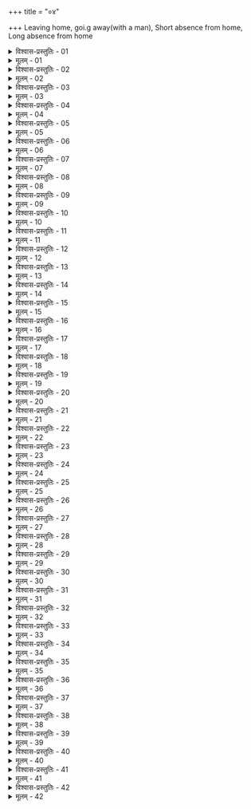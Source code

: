 +++
title = "०४"

+++
Leaving home, goi.g away(with a man), Short absence from home, Long absence from home  

<details><summary>विश्वास-प्रस्तुतिः - 01</summary>

01 पतिकुलान्निष्पतितायाः स्त्रियाः षट्पणो दण्डः, अन्यत्र विप्रकारात्
</details>

<details><summary>मूलम् - 01</summary>

01 पतिकुलान्निष्पतितायाः स्त्रियाः षट्पणो दण्डः, अन्यत्र विप्रकारात्
</details>

<details><summary>विश्वास-प्रस्तुतिः - 02</summary>

02 प्रतिषिद्धायां द्वादशपणः
</details>

<details><summary>मूलम् - 02</summary>

02 प्रतिषिद्धायां द्वादशपणः
</details>

<details><summary>विश्वास-प्रस्तुतिः - 03</summary>

03 प्रतिवेशगृहातिगतायाः षट्पणः
</details>

<details><summary>मूलम् - 03</summary>

03 प्रतिवेशगृहातिगतायाः षट्पणः
</details>

<details><summary>विश्वास-प्रस्तुतिः - 04</summary>

04 प्रातिवेशिकभिक्षुकवैदेहकानां अवकाशभिक्षापण्यदाने द्वादशपणो दण्डः
</details>

<details><summary>मूलम् - 04</summary>

04 प्रातिवेशिकभिक्षुकवैदेहकानां अवकाशभिक्षापण्यदाने द्वादशपणो दण्डः
</details>

<details><summary>विश्वास-प्रस्तुतिः - 05</summary>

05 प्रतिषिद्धानां पूर्वः साहसदण्डः
</details>

<details><summary>मूलम् - 05</summary>

05 प्रतिषिद्धानां पूर्वः साहसदण्डः
</details>

<details><summary>विश्वास-प्रस्तुतिः - 06</summary>

06 परगृहातिगतायाश्चतुर्विंशतिपणः
</details>

<details><summary>मूलम् - 06</summary>

06 परगृहातिगतायाश्चतुर्विंशतिपणः
</details>

<details><summary>विश्वास-प्रस्तुतिः - 07</summary>

07 परभार्याऽवकाशदाने शत्यो दण्डः, अन्यत्रापद्भ्यः
</details>

<details><summary>मूलम् - 07</summary>

07 परभार्याऽवकाशदाने शत्यो दण्डः, अन्यत्रापद्भ्यः
</details>

<details><summary>विश्वास-प्रस्तुतिः - 08</summary>

08 वारणाज्ञानयोर्निर्दोषः
</details>

<details><summary>मूलम् - 08</summary>

08 वारणाज्ञानयोर्निर्दोषः
</details>

<details><summary>विश्वास-प्रस्तुतिः - 09</summary>

09 पतिविप्रकारात् पतिज्ञातिसुखावस्थग्रामिकान्वाधिभिक्षुकीज्ञातिकुलानां अन्यतमं अपुरुषं गन्तुं अदोषः इति आचार्याः
</details>

<details><summary>मूलम् - 09</summary>

09 पतिविप्रकारात् पतिज्ञातिसुखावस्थग्रामिकान्वाधिभिक्षुकीज्ञातिकुलानां अन्यतमं अपुरुषं गन्तुं अदोषः इति आचार्याः
</details>

<details><summary>विश्वास-प्रस्तुतिः - 10</summary>

10 स-पुरुषं वा ज्ञातिकुलम्
</details>

<details><summary>मूलम् - 10</summary>

10 स-पुरुषं वा ज्ञातिकुलम्
</details>

<details><summary>विश्वास-प्रस्तुतिः - 11</summary>

11 कुतो हि साध्वीजनस्यच्छलम्
</details>

<details><summary>मूलम् - 11</summary>

11 कुतो हि साध्वीजनस्यच्छलम्
</details>

<details><summary>विश्वास-प्रस्तुतिः - 12</summary>

12 सुखं एतद् अवबोद्धुं, इति कौटिल्यः
</details>

<details><summary>मूलम् - 12</summary>

12 सुखं एतद् अवबोद्धुं, इति कौटिल्यः
</details>

<details><summary>विश्वास-प्रस्तुतिः - 13</summary>

13 प्रेतव्याधिव्यसनगर्भनिमित्तं अप्रतिषिद्धं एव ज्ञातिकुलगमनम्
</details>

<details><summary>मूलम् - 13</summary>

13 प्रेतव्याधिव्यसनगर्भनिमित्तं अप्रतिषिद्धं एव ज्ञातिकुलगमनम्
</details>

<details><summary>विश्वास-प्रस्तुतिः - 14</summary>

14 तन्निमित्तं वारयतो द्वादशपणो दण्डः
</details>

<details><summary>मूलम् - 14</summary>

14 तन्निमित्तं वारयतो द्वादशपणो दण्डः
</details>

<details><summary>विश्वास-प्रस्तुतिः - 15</summary>

15 तत्रापि गूहमाना स्त्रीधनं जीयेत, ज्ञातयो वा छादयन्तः शुल्कशेषम् इति निष्पतनं ।
</details>

<details><summary>मूलम् - 15</summary>

15 तत्रापि गूहमाना स्त्रीधनं जीयेत, ज्ञातयो वा छादयन्तः शुल्कशेषम् इति निष्पतनं ।
</details>

<details><summary>विश्वास-प्रस्तुतिः - 16</summary>

16 पतिकुलान्निष्पत्य ग्रामान्तरगमने द्वादशपणो दण्डः स्थाप्याऽऽभरणलोपश्च
</details>

<details><summary>मूलम् - 16</summary>

16 पतिकुलान्निष्पत्य ग्रामान्तरगमने द्वादशपणो दण्डः स्थाप्याऽऽभरणलोपश्च
</details>

<details><summary>विश्वास-प्रस्तुतिः - 17</summary>

17 गम्येन वा पुंसा सह प्रस्थाने चतुर्विंशतिपणः सर्वधर्मलोपश्च, अन्यत्र भर्मदानतीर्थगमनाभ्याम्
</details>

<details><summary>मूलम् - 17</summary>

17 गम्येन वा पुंसा सह प्रस्थाने चतुर्विंशतिपणः सर्वधर्मलोपश्च, अन्यत्र भर्मदानतीर्थगमनाभ्याम्
</details>

<details><summary>विश्वास-प्रस्तुतिः - 18</summary>

18 पुंसः पूर्वः साहसदण्डः तुल्यश्रेयसोः, पापीयसो मध्यमः
</details>

<details><summary>मूलम् - 18</summary>

18 पुंसः पूर्वः साहसदण्डः तुल्यश्रेयसोः, पापीयसो मध्यमः
</details>

<details><summary>विश्वास-प्रस्तुतिः - 19</summary>

19 बन्धुर्ऽदण्ड्यः
</details>

<details><summary>मूलम् - 19</summary>

19 बन्धुर्ऽदण्ड्यः
</details>

<details><summary>विश्वास-प्रस्तुतिः - 20</summary>

20 प्रतिषेधेऽर्धदण्डाः
</details>

<details><summary>मूलम् - 20</summary>

20 प्रतिषेधेऽर्धदण्डाः
</details>

<details><summary>विश्वास-प्रस्तुतिः - 21</summary>

21 पथि व्यन्तरे गूढदेशाभिगमने मैथुनार्थेन शङ्कितप्रतिषिद्धायां वा पथ्य्ऽनुसरणे सङ्ग्रहणं विद्यात्
</details>

<details><summary>मूलम् - 21</summary>

21 पथि व्यन्तरे गूढदेशाभिगमने मैथुनार्थेन शङ्कितप्रतिषिद्धायां वा पथ्य्ऽनुसरणे सङ्ग्रहणं विद्यात्
</details>

<details><summary>विश्वास-प्रस्तुतिः - 22</summary>

22 तालावचरचारणमत्स्यबन्धकलुब्धकगोपालकशौण्डिकानां अन्येषां च प्रसृष्टस्त्रीकाणां पथ्य्ऽनुसरणं अदोषः
</details>

<details><summary>मूलम् - 22</summary>

22 तालावचरचारणमत्स्यबन्धकलुब्धकगोपालकशौण्डिकानां अन्येषां च प्रसृष्टस्त्रीकाणां पथ्य्ऽनुसरणं अदोषः
</details>

<details><summary>विश्वास-प्रस्तुतिः - 23</summary>

23 प्रतिषिद्धे वा नयतः पुंसः स्त्रियो वा गच्छन्त्याः त एवार्धदण्डाः इति पथ्य्ऽनुसरणम् ।
</details>

<details><summary>मूलम् - 23</summary>

23 प्रतिषिद्धे वा नयतः पुंसः स्त्रियो वा गच्छन्त्याः त एवार्धदण्डाः इति पथ्य्ऽनुसरणम् ।
</details>

<details><summary>विश्वास-प्रस्तुतिः - 24</summary>

24 ह्रस्वप्रवासिनां शूद्रवैश्यक्षत्रियब्राह्मणानां भार्याः संवत्सर उत्तरं कालं आकाङ्क्षेरन् अप्रजाताः, संवत्सराधिकं प्रजाताः
</details>

<details><summary>मूलम् - 24</summary>

24 ह्रस्वप्रवासिनां शूद्रवैश्यक्षत्रियब्राह्मणानां भार्याः संवत्सर उत्तरं कालं आकाङ्क्षेरन् अप्रजाताः, संवत्सराधिकं प्रजाताः
</details>

<details><summary>विश्वास-प्रस्तुतिः - 25</summary>

25 प्रतिविहिता द्विगुणं कालम्
</details>

<details><summary>मूलम् - 25</summary>

25 प्रतिविहिता द्विगुणं कालम्
</details>

<details><summary>विश्वास-प्रस्तुतिः - 26</summary>

26 अप्रतिविहिताः सुखावस्था बिभृयुः, परं चत्वारि वर्षाण्यष्टौ वा ज्ञातयः
</details>

<details><summary>मूलम् - 26</summary>

26 अप्रतिविहिताः सुखावस्था बिभृयुः, परं चत्वारि वर्षाण्यष्टौ वा ज्ञातयः
</details>

<details><summary>विश्वास-प्रस्तुतिः - 27</summary>

27 ततो यथादत्तं आदाय प्रमुञ्चेयुः
</details>

<details><summary>मूलम् - 27</summary>

27 ततो यथादत्तं आदाय प्रमुञ्चेयुः
</details>

<details><summary>विश्वास-प्रस्तुतिः - 28</summary>

28 ब्राह्मणं अधीयानं दशवर्षाण्यप्रजाता, द्वादश प्रजाता, राजपुरुषं आयुःक्षयाद् आकाङ्क्षेत
</details>

<details><summary>मूलम् - 28</summary>

28 ब्राह्मणं अधीयानं दशवर्षाण्यप्रजाता, द्वादश प्रजाता, राजपुरुषं आयुःक्षयाद् आकाङ्क्षेत
</details>

<details><summary>विश्वास-प्रस्तुतिः - 29</summary>

29 सवर्णतश्च प्रजाता नापवादं लभेत
</details>

<details><summary>मूलम् - 29</summary>

29 सवर्णतश्च प्रजाता नापवादं लभेत
</details>

<details><summary>विश्वास-प्रस्तुतिः - 30</summary>

30 कुटुम्ब।ऋद्धिलोपे वा सुखावस्थैर्विमुक्ता यथा इष्टं विन्देत, जीवितार्थं आपद्गता वा
</details>

<details><summary>मूलम् - 30</summary>

30 कुटुम्ब।ऋद्धिलोपे वा सुखावस्थैर्विमुक्ता यथा इष्टं विन्देत, जीवितार्थं आपद्गता वा
</details>

<details><summary>विश्वास-प्रस्तुतिः - 31</summary>

31 धर्मविवाहात् कुमारी परिग्रहीतारं अनाख्याय प्रोषितं अश्रूयमाणं सप्त तीर्थान्याकाङ्क्षेत, संवत्सरं श्रूयमाणम्
</details>

<details><summary>मूलम् - 31</summary>

31 धर्मविवाहात् कुमारी परिग्रहीतारं अनाख्याय प्रोषितं अश्रूयमाणं सप्त तीर्थान्याकाङ्क्षेत, संवत्सरं श्रूयमाणम्
</details>

<details><summary>विश्वास-प्रस्तुतिः - 32</summary>

32 आख्याय प्रोषितं अश्रूयमाणं पञ्च तीर्थान्याकाङ्क्षेत, दश श्रूयमाणम्
</details>

<details><summary>मूलम् - 32</summary>

32 आख्याय प्रोषितं अश्रूयमाणं पञ्च तीर्थान्याकाङ्क्षेत, दश श्रूयमाणम्
</details>

<details><summary>विश्वास-प्रस्तुतिः - 33</summary>

33 एकदेशदत्तशुल्कं त्रीणि तीर्थान्यश्रूयमाणं, श्रूयमाणं सप्त तीर्थान्याकाङ्क्षेत
</details>

<details><summary>मूलम् - 33</summary>

33 एकदेशदत्तशुल्कं त्रीणि तीर्थान्यश्रूयमाणं, श्रूयमाणं सप्त तीर्थान्याकाङ्क्षेत
</details>

<details><summary>विश्वास-प्रस्तुतिः - 34</summary>

34 दत्तशुल्कं पञ्च तीर्थान्यश्रूयमाणं, दश श्रूयमाणम्
</details>

<details><summary>मूलम् - 34</summary>

34 दत्तशुल्कं पञ्च तीर्थान्यश्रूयमाणं, दश श्रूयमाणम्
</details>

<details><summary>विश्वास-प्रस्तुतिः - 35</summary>

35 ततः परं धर्मस्थैर्विसृष्टा यथा इष्टं विन्देत
</details>

<details><summary>मूलम् - 35</summary>

35 ततः परं धर्मस्थैर्विसृष्टा यथा इष्टं विन्देत
</details>

<details><summary>विश्वास-प्रस्तुतिः - 36</summary>

36 तीर्थ उपरोधो हि धर्मवध इति कौटिल्यः इति ह्रस्वप्रवासः ॥
</details>

<details><summary>मूलम् - 36</summary>

36 तीर्थ उपरोधो हि धर्मवध इति कौटिल्यः इति ह्रस्वप्रवासः ॥
</details>
  

<details><summary>विश्वास-प्रस्तुतिः - 37</summary>

37 दीर्घप्रवासिनः प्रव्रजितस्य प्रेतस्य वा भार्या सप्त तीर्थान्याकाङ्क्षेत, संवत्सरं प्रजाता
</details>

<details><summary>मूलम् - 37</summary>

37 दीर्घप्रवासिनः प्रव्रजितस्य प्रेतस्य वा भार्या सप्त तीर्थान्याकाङ्क्षेत, संवत्सरं प्रजाता
</details>

<details><summary>विश्वास-प्रस्तुतिः - 38</summary>

38 ततः पतिसोदर्यं गच्छेत्
</details>

<details><summary>मूलम् - 38</summary>

38 ततः पतिसोदर्यं गच्छेत्
</details>

<details><summary>विश्वास-प्रस्तुतिः - 39</summary>

39 बहुषु प्रत्यासन्नं धार्मिकं भर्मसमर्थं कनिष्ठं अभार्यं वा
</details>

<details><summary>मूलम् - 39</summary>

39 बहुषु प्रत्यासन्नं धार्मिकं भर्मसमर्थं कनिष्ठं अभार्यं वा
</details>

<details><summary>विश्वास-प्रस्तुतिः - 40</summary>

40 तद्ऽभावेऽप्यसोदर्यं सपिण्डं कुल्यं वाऽऽसन्नम्
</details>

<details><summary>मूलम् - 40</summary>

40 तद्ऽभावेऽप्यसोदर्यं सपिण्डं कुल्यं वाऽऽसन्नम्
</details>

<details><summary>विश्वास-प्रस्तुतिः - 41</summary>

41 एतेषां एष एव क्रमः
</details>

<details><summary>मूलम् - 41</summary>

41 एतेषां एष एव क्रमः
</details>

<details><summary>विश्वास-प्रस्तुतिः - 42</summary>

42ab एतान् उत्क्रम्य दायादान् वेदने जारकर्मणि ।  
42chd जारस्त्रीदातृवेत्तारः सम्प्राप्ताः सङ्ग्रहात्ययम्  (इति)
</details>

<details><summary>मूलम् - 42</summary>

42ab एतान् उत्क्रम्य दायादान् वेदने जारकर्मणि ।  
42chd जारस्त्रीदातृवेत्तारः सम्प्राप्ताः सङ्ग्रहात्ययम्  (इति)
</details>
